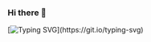 ### Hi there 👋
[![Typing SVG](https://readme-typing-svg.herokuapp.com?font=Fira+Code&pause=1000&color=C50000DF&center=true&repeat=false&random=false&width=435&lines=Shawty+six+goods.+Quadratish+practish+good!)](https://git.io/typing-svg)
